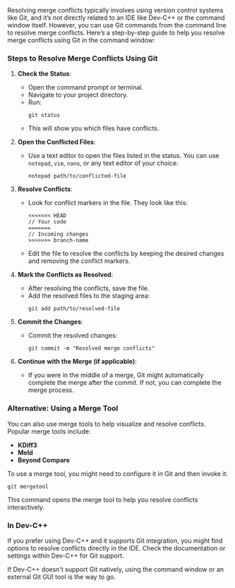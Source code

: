 Resolving merge conflicts typically involves using version control systems like Git, and it’s not directly related to an IDE like Dev-C++ or the command window itself. However, you can use Git commands from the command line to resolve merge conflicts. Here’s a step-by-step guide to help you resolve merge conflicts using Git in the command window:

### Steps to Resolve Merge Conflicts Using Git

1. **Check the Status**:
   - Open the command prompt or terminal.
   - Navigate to your project directory.
   - Run:
     ```shell
     git status
     ```
   - This will show you which files have conflicts.

2. **Open the Conflicted Files**:
   - Use a text editor to open the files listed in the status. You can use `notepad`, `vim`, `nano`, or any text editor of your choice:
     ```shell
     notepad path/to/conflicted-file
     ```

3. **Resolve Conflicts**:
   - Look for conflict markers in the file. They look like this:
     ```
     <<<<<<< HEAD
     // Your code
     =======
     // Incoming changes
     >>>>>>> branch-name
     ```
   - Edit the file to resolve the conflicts by keeping the desired changes and removing the conflict markers.

4. **Mark the Conflicts as Resolved**:
   - After resolving the conflicts, save the file.
   - Add the resolved files to the staging area:
     ```shell
     git add path/to/resolved-file
     ```

5. **Commit the Changes**:
   - Commit the resolved changes:
     ```shell
     git commit -m "Resolved merge conflicts"
     ```

6. **Continue with the Merge (if applicable)**:
   - If you were in the middle of a merge, Git might automatically complete the merge after the commit. If not, you can complete the merge process.

### Alternative: Using a Merge Tool

You can also use merge tools to help visualize and resolve conflicts. Popular merge tools include:

- **KDiff3**
- **Meld**
- **Beyond Compare**

To use a merge tool, you might need to configure it in Git and then invoke it:

```shell
git mergetool
```

This command opens the merge tool to help you resolve conflicts interactively.

### In Dev-C++

If you prefer using Dev-C++ and it supports Git integration, you might find options to resolve conflicts directly in the IDE. Check the documentation or settings within Dev-C++ for Git support.

If Dev-C++ doesn't support Git natively, using the command window or an external Git GUI tool is the way to go.
